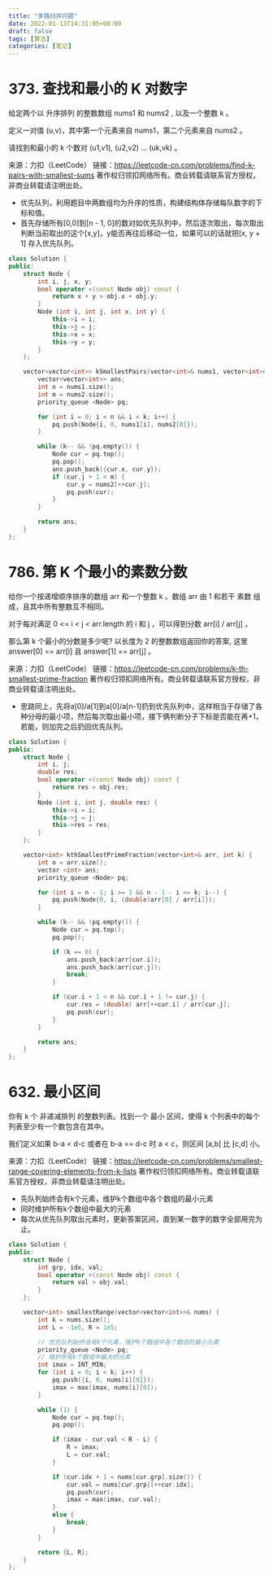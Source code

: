 ```yaml
---
title: "多路归并问题"
date: 2022-01-13T14:31:05+08:00
draft: false
tags: [算法]
categories: [笔记]
---
```


# 373. 查找和最小的 K 对数字

给定两个以 升序排列 的整数数组 nums1 和 nums2 , 以及一个整数 k 。

定义一对值 (u,v)，其中第一个元素来自 nums1，第二个元素来自 nums2 。

请找到和最小的 k 个数对 (u1,v1),  (u2,v2)  ...  (uk,vk) 。

来源：力扣（LeetCode）
链接：https://leetcode-cn.com/problems/find-k-pairs-with-smallest-sums
著作权归领扣网络所有。商业转载请联系官方授权，非商业转载请注明出处。



- 优先队列，利用题目中两数组均为升序的性质，构建结构体存储每队数字的下标和值。
- 首先存储所有[0,0]到[n - 1, 0]的数对如优先队列中，然后逐次取出，每次取出判断当前取出的这个[x,y]，y能否再往后移动一位，如果可以的话就把[x, y + 1] 存入优先队列。

```c++
class Solution {
public:
    struct Node {
        int i, j, x, y;
        bool operator <(const Node obj) const {
            return x + y > obj.x + obj.y;
        }
        Node (int i, int j, int x, int y) {
            this->i = i;
            this->j = j;
            this->x = x;
            this->y = y;
        }
    };

    vector<vector<int>> kSmallestPairs(vector<int>& nums1, vector<int>& nums2, int k) {
        vector<vector<int>> ans;
        int n = nums1.size();
        int m = nums2.size();
        priority_queue <Node> pq;

        for (int i = 0; i < n && i < k; i++) {
            pq.push(Node{i, 0, nums1[i], nums2[0]});
        }

        while (k-- && !pq.empty()) {
            Node cur = pq.top();
            pq.pop();
            ans.push_back({cur.x, cur.y});
            if (cur.j + 1 < m) {
                cur.y = nums2[++cur.j];
                pq.push(cur);
            }
        }

        return ans;
    }
};
```

# 786. 第 K 个最小的素数分数

给你一个按递增顺序排序的数组 arr 和一个整数 k 。数组 arr 由 1 和若干 素数  组成，且其中所有整数互不相同。

对于每对满足 0 <= i < j < arr.length 的 i 和 j ，可以得到分数 arr[i] / arr[j] 。

那么第 k 个最小的分数是多少呢?  以长度为 2 的整数数组返回你的答案, 这里 answer[0] == arr[i] 且 answer[1] == arr[j] 。

来源：力扣（LeetCode）
链接：https://leetcode-cn.com/problems/k-th-smallest-prime-fraction
著作权归领扣网络所有。商业转载请联系官方授权，非商业转载请注明出处。



- 思路同上，先将a[0]/a[1]到a[0]/a[n-1]扔到优先队列中，这样相当于存储了各种分母的最小项，然后每次取出最小项，接下俩判断分子下标是否能在再+1，若能，则加完之后扔回优先队列。

```c++
class Solution {
public:
    struct Node {
        int i, j;
        double res;
        bool operator <(const Node obj) const {
            return res > obj.res;
        }
        Node (int i, int j, double res) {
            this->i = i;
            this->j = j;
            this->res = res;
        }
    };

    vector<int> kthSmallestPrimeFraction(vector<int>& arr, int k) {
        int n = arr.size();
        vector <int> ans;
        priority_queue <Node> pq;

        for (int i = n - 1; i >= 1 && n - 1 - i <= k; i--) {
            pq.push(Node{0, i, (double)arr[0] / arr[i]});
        }

        while (k-- && !pq.empty()) {
            Node cur = pq.top();
            pq.pop();

            if (k == 0) {
                ans.push_back(arr[cur.i]);
                ans.push_back(arr[cur.j]);
                break;
            }

            if (cur.i + 1 < n && cur.i + 1 != cur.j) {
                cur.res = (double) arr[++cur.i] / arr[cur.j];
                pq.push(cur);
            }
        }

        return ans;
    }
};
```



# 632. 最小区间

你有 k 个 非递减排列 的整数列表。找到一个 最小 区间，使得 k 个列表中的每个列表至少有一个数包含在其中。

我们定义如果 b-a < d-c 或者在 b-a == d-c 时 a < c，则区间 [a,b] 比 [c,d] 小。

来源：力扣（LeetCode）
链接：https://leetcode-cn.com/problems/smallest-range-covering-elements-from-k-lists
著作权归领扣网络所有。商业转载请联系官方授权，非商业转载请注明出处。

- 先队列始终会有k个元素，维护k个数组中各个数组的最小元素
- 同时维护所有k个数组中最大的元素
- 每次从优先队列取出元素时，更新答案区间，直到某一数字的数字全部用完为止。

```cpp
class Solution {
public:
    struct Node {
        int grp, idx, val;
        bool operator <(const Node obj) const {
            return val > obj.val;
        }
    };

    vector<int> smallestRange(vector<vector<int>>& nums) {
        int k = nums.size();
        int L = -1e5, R = 1e5;

        // 优先队列始终会有k个元素，维护k个数组中各个数组的最小元素
        priority_queue <Node> pq;
        // 维护所有k个数组中最大的元素
        int imax = INT_MIN;
        for (int i = 0; i < k; i++) {
            pq.push({i, 0, nums[i][0]});
            imax = max(imax, nums[i][0]);
        }

        while (1) {
            Node cur = pq.top();
            pq.pop();

            if (imax - cur.val < R - L) {
                R = imax;
                L = cur.val;
            }

            if (cur.idx + 1 < nums[cur.grp].size()) {
                cur.val = nums[cur.grp][++cur.idx];
                pq.push(cur);
                imax = max(imax, cur.val);
            } 
            else {
                break;
            }
        }

        return {L, R};
    }
};
```
